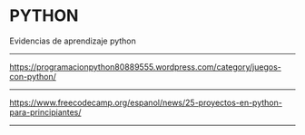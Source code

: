 # PYTHON
Evidencias de aprendizaje python
***************************************************************************************

https://programacionpython80889555.wordpress.com/category/juegos-con-python/

***************************************************************************************

https://www.freecodecamp.org/espanol/news/25-proyectos-en-python-para-principiantes/


****************************************************************************************

